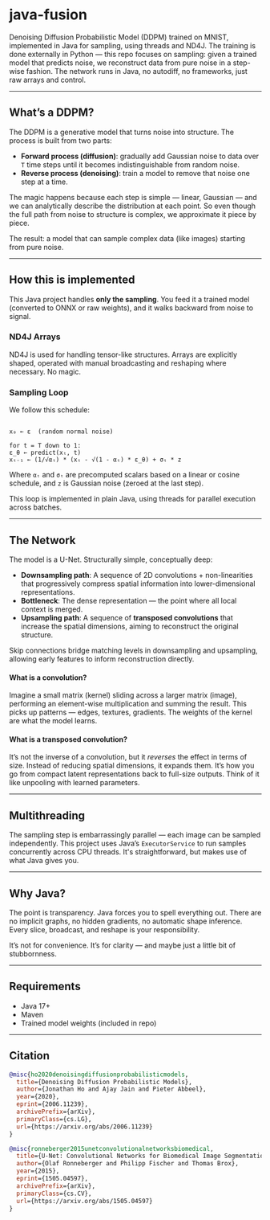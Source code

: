 # java-fusion  
Denoising Diffusion Probabilistic Model (DDPM) trained on MNIST, implemented in Java for sampling, using threads and ND4J. The training is done externally in Python — this repo focuses on sampling: given a trained model that predicts noise, we reconstruct data from pure noise in a step-wise fashion. The network runs in Java, no autodiff, no frameworks, just raw arrays and control.

---

## What’s a DDPM?

The DDPM is a generative model that turns noise into structure. The process is built from two parts:

- **Forward process (diffusion)**: gradually add Gaussian noise to data over `T` time steps until it becomes indistinguishable from random noise.
- **Reverse process (denoising)**: train a model to remove that noise one step at a time.

The magic happens because each step is simple — linear, Gaussian — and we can analytically describe the distribution at each point. So even though the full path from noise to structure is complex, we approximate it piece by piece.

The result: a model that can sample complex data (like images) starting from pure noise.

---

## How this is implemented

This Java project handles **only the sampling**. You feed it a trained model (converted to ONNX or raw weights), and it walks backward from noise to signal.

### ND4J Arrays

ND4J is used for handling tensor-like structures. Arrays are explicitly shaped, operated with manual broadcasting and reshaping where necessary. No magic.

### Sampling Loop

We follow this schedule:

```

x₀ ← ε  (random normal noise)

for t = T down to 1:
ε_θ ← predict(xₜ, t)
xₜ₋₁ ← (1/√αₜ) * (xₜ - √(1 - αₜ) * ε_θ) + σₜ * z

```

Where `αₜ` and `σₜ` are precomputed scalars based on a linear or cosine schedule, and `z` is Gaussian noise (zeroed at the last step).

This loop is implemented in plain Java, using threads for parallel execution across batches.

---

## The Network

The model is a U-Net. Structurally simple, conceptually deep:

- **Downsampling path**: A sequence of 2D convolutions + non-linearities that progressively compress spatial information into lower-dimensional representations.
- **Bottleneck**: The dense representation — the point where all local context is merged.
- **Upsampling path**: A sequence of **transposed convolutions** that increase the spatial dimensions, aiming to reconstruct the original structure.

Skip connections bridge matching levels in downsampling and upsampling, allowing early features to inform reconstruction directly.

#### What is a convolution?

Imagine a small matrix (kernel) sliding across a larger matrix (image), performing an element-wise multiplication and summing the result. This picks up patterns — edges, textures, gradients. The weights of the kernel are what the model learns.

#### What is a transposed convolution?

It’s not the inverse of a convolution, but it *reverses* the effect in terms of size. Instead of reducing spatial dimensions, it expands them. It’s how you go from compact latent representations back to full-size outputs. Think of it like unpooling with learned parameters.

---

## Multithreading

The sampling step is embarrassingly parallel — each image can be sampled independently. This project uses Java’s `ExecutorService` to run samples concurrently across CPU threads. It's straightforward, but makes use of what Java gives you.

---

## Why Java?

The point is transparency. Java forces you to spell everything out. There are no implicit graphs, no hidden gradients, no automatic shape inference. Every slice, broadcast, and reshape is your responsibility.

It’s not for convenience. It’s for clarity — and maybe just a little bit of stubbornness.

---

## Requirements

- Java 17+
- Maven
- Trained model weights (included in repo)

---

## Citation

```bibtex
@misc{ho2020denoisingdiffusionprobabilisticmodels,
  title={Denoising Diffusion Probabilistic Models}, 
  author={Jonathan Ho and Ajay Jain and Pieter Abbeel},
  year={2020},
  eprint={2006.11239},
  archivePrefix={arXiv},
  primaryClass={cs.LG},
  url={https://arxiv.org/abs/2006.11239}
}

@misc{ronneberger2015unetconvolutionalnetworksbiomedical,
  title={U-Net: Convolutional Networks for Biomedical Image Segmentation}, 
  author={Olaf Ronneberger and Philipp Fischer and Thomas Brox},
  year={2015},
  eprint={1505.04597},
  archivePrefix={arXiv},
  primaryClass={cs.CV},
  url={https://arxiv.org/abs/1505.04597}
}
